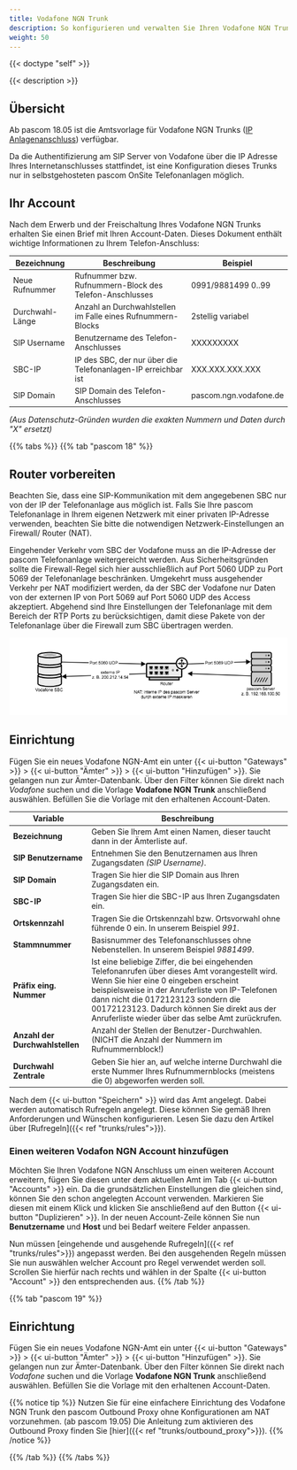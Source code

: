 ```yaml
---
title: Vodafone NGN Trunk
description: So konfigurieren und verwalten Sie Ihren Vodafone NGN Trunk richtig
weight: 50
---
```


{{< doctype "self"  >}}

{{< description >}}

## Übersicht


Ab pascom 18.05 ist die Amtsvorlage für Vodafone NGN Trunks ([IP Anlagenanschluss](https://www.vodafone.de/business/festnetz-internet/ip-anlagen-anschluss.html)) verfügbar.

Da die Authentifizierung am SIP Server von Vodafone über die IP Adresse Ihres Internetanschlusses stattfindet, ist eine Konfiguration dieses Trunks nur in selbstgehosteten pascom OnSite Telefonanlagen möglich.

## Ihr Account

Nach dem Erwerb und der Freischaltung Ihres Vodafone NGN Trunks erhalten Sie einen Brief mit Ihren Account-Daten. Dieses Dokument enthält wichtige Informationen zu Ihrem Telefon-Anschluss:

|Bezeichnung|Beschreibung|Beispiel|
|---|---|---|
|Neue Rufnummer|Rufnummer bzw. Rufnummern-Block des Telefon-Anschlusses|0991/9881499  0..99|
|Durchwahl-Länge|Anzahl an Durchwahlstellen im Falle eines Rufnummern-Blocks|2stellig variabel|
|SIP Username|Benutzername des Telefon-Anschlusses|XXXXXXXXX|
|SBC-IP|IP des SBC, der nur über die Telefonanlagen-IP erreichbar ist|XXX.XXX.XXX.XXX|
|SIP Domain|SIP Domain des Telefon-Anschlusses|pascom.ngn.vodafone.de|
*(Aus Datenschutz-Gründen wurden die exakten Nummern und Daten durch "X" ersetzt)*

{{% tabs %}}
{{% tab "pascom 18" %}}



## Router vorbereiten

Beachten Sie, dass eine SIP-Kommunikation mit dem angegebenen SBC nur von der IP der Telefonanlage aus möglich ist. 
Falls Sie Ihre pascom Telefonanlage in Ihrem eigenen Netzwerk mit einer privaten IP-Adresse verwenden, beachten Sie bitte die notwendigen Netzwerk-Einstellungen an Firewall/ Router (NAT).

Eingehender Verkehr vom SBC der Vodafone muss an die IP-Adresse der pascom Telefonanlage weitergereicht werden. Aus Sicherheitsgründen sollte die Firewall-Regel sich hier ausschließlich auf Port 5060 UDP zu Port 5069 der Telefonanlage beschränken. 
Umgekehrt muss ausgehender Verkehr per NAT modifiziert werden, da der SBC der Vodafone nur Daten von der externen IP von Port 5069 auf Port 5060 UDP des Access akzeptiert.
Abgehend sind Ihre Einstellungen der Telefonanlage mit dem Bereich der RTP Ports zu berücksichtigen, damit diese Pakete von der Telefonanlage über die Firewall zum SBC übertragen werden. 

![Vodafone Port-Forwarding](vodafone_ngn_forwarding.de.png)


## Einrichtung

Fügen Sie ein neues Vodafone NGN-Amt ein unter {{< ui-button "Gateways" >}} > {{< ui-button "Ämter" >}} > {{< ui-button "Hinzufügen" >}}. Sie gelangen nun zur Ämter-Datenbank. Über den Filter können Sie direkt nach *Vodafone* suchen und die Vorlage **Vodafone NGN Trunk** anschließend auswählen. Befüllen Sie die Vorlage mit den erhaltenen Account-Daten.

|Variable|Beschreibung|
|---|---|
|**Bezeichnung**|Geben Sie Ihrem Amt einen Namen, dieser taucht dann in der Ämterliste auf.|
|**SIP Benutzername**|Entnehmen Sie den Benutzernamen aus Ihren Zugangsdaten *(SIP Username)*.|
|**SIP Domain**|Tragen Sie hier die SIP Domain aus Ihren Zugangsdaten ein.|
|**SBC-IP**|Tragen Sie hier die SBC-IP aus Ihren Zugangsdaten ein.|
|**Ortskennzahl**|Tragen Sie die Ortskennzahl bzw. Ortsvorwahl ohne führende 0 ein. In unserem Beispiel *991*.|
|**Stammnummer**|Basisnummer des Telefonanschlusses ohne Nebenstellen. In unserem Beispiel *9881499*.|
|**Präfix eing. Nummer**|Ist eine beliebige Ziffer, die bei eingehenden Telefonanrufen über dieses Amt vorangestellt wird. Wenn Sie hier eine 0 eingeben erscheint beispielsweise in der Anruferliste von IP-Telefonen dann nicht die 0172123123 sondern die 00172123123. Dadurch können Sie direkt aus der Anruferliste wieder über das selbe Amt zurückrufen.|
|**Anzahl der Durchwahlstellen**|Anzahl der Stellen der Benutzer-Durchwahlen. (NICHT die Anzahl der Nummern im Rufnummernblock!)|
|**Durchwahl Zentrale**|Geben Sie hier an, auf welche interne Durchwahl die erste Nummer Ihres Rufnummernblocks (meistens die 0) abgeworfen werden soll.|

Nach dem {{< ui-button "Speichern" >}} wird das Amt angelegt. Dabei werden automatisch Rufregeln angelegt. Diese können Sie gemäß Ihren Anforderungen und Wünschen konfigurieren. Lesen Sie dazu den Artikel über [Rufregeln]({{< ref "trunks/rules">}}).


### Einen weiteren Vodafon NGN Account hinzufügen

Möchten Sie Ihren Vodafone NGN Anschluss um einen weiteren Account erweitern, fügen Sie diesen unter dem aktuellen Amt im Tab {{< ui-button "Accounts" >}} ein. Da die grundsätzlichen Einstellungen die gleichen sind, können Sie den schon angelegten Account verwenden. Markieren Sie diesen mit einem Klick und klicken Sie anschließend auf den Button {{< ui-button "Duplizieren" >}}.
In der neuen Account-Zeile können Sie nun **Benutzername** und **Host** und bei Bedarf weitere Felder anpassen.

Nun müssen [eingehende und ausgehende Rufregeln]({{< ref "trunks/rules">}}) angepasst werden. Bei den ausgehenden Regeln müssen Sie nun auswählen welcher Account pro Regel verwendet werden soll. Scrollen Sie hierfür nach rechts und wählen in der Spalte {{< ui-button "Account" >}} den entsprechenden aus.
{{% /tab %}}

{{% tab "pascom 19" %}}

## Einrichtung

Fügen Sie ein neues Vodafone NGN-Amt ein unter {{< ui-button "Gateways" >}} > {{< ui-button "Ämter" >}} > {{< ui-button "Hinzufügen" >}}. Sie gelangen nun zur Ämter-Datenbank. Über den Filter können Sie direkt nach *Vodafone* suchen und die Vorlage **Vodafone NGN Trunk** anschließend auswählen. Befüllen Sie die Vorlage mit den erhaltenen Account-Daten.

{{% notice tip %}}
Nutzen Sie für eine einfachere Einrichtung des Vodafone NGN Trunk den pascom Outbound Proxy ohne Konfigurationen am NAT vorzunehmen. (ab pascom 19.05)
Die Anleitung zum aktivieren des Outbound Proxy finden Sie [hier]({{< ref "trunks/outbound_proxy">}}).
{{% /notice %}}

{{% /tab %}}
{{% /tabs %}}



